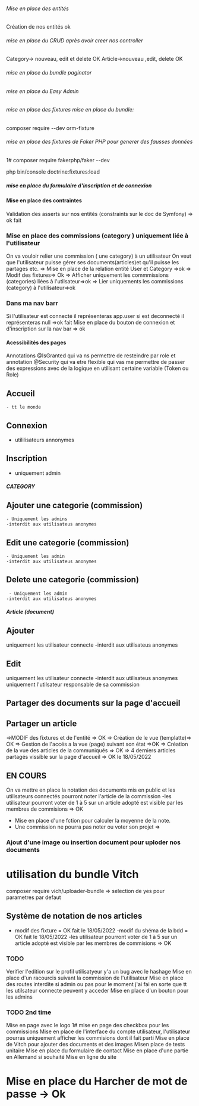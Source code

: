 ###### Mise en place des entités 
Création de nos entités
ok
###### mise en place du CRUD  après avoir creer nos controller
Category-> nouveau, edit et delete OK
Article->nouveau ,edit, delete  OK

###### mise en place du bundle paginator
###### mise en place du Easy Admin

###### mise en place des fixtures mise en place du bundle:
composer require --dev orm-fixture

###### mise en place des fixtures de Faker PHP pour generer des fausses données
1# composer require fakerphp/faker  --dev

php bin/console doctrine:fixtures:load

##### mise en place du formulaire d'inscription et de connexion

#### Mise en place des contraintes
 Validation des asserts sur nos entités (constraints sur le doc de Symfony) => ok fait
 
### Mise en place des commissions (category ) uniquement liée à l'utilisateur
 On va vouloir relier une commission ( une category) à un utilisateur On veut que l'utilisateur puisse gérer ses documents(articles)et qu'il puisse les partages etc.
 => Mise en place de la relation entité User et Category =>ok
 => Modif des fixtures=> Ok
 => Afficher uniquement les commmissions (categories) liées à l'utilsateur=>ok
 => Lier uniquements les commissions (category) à l'utilisateur=>ok

### Dans ma nav barr
Si l'utilisateur est connecté il représenteras app.user si est deconnecté il représenteras null =>ok fait
Mise en place du bouton de connexion et d'inscription sur la nav bar => ok

#### Acessibilités des pages
 Annotations @IsGranted qui va ns permettre de resteindre par role 
 et annotation @Security qui va etre flexible qui vas me permettre de passer des expressions avec de la logique en utilisant certaine variable (Token ou Role)

## Accueil
    - tt le monde
## Connexion
  - utililisateurs annonymes
  ## Inscription
  - uniquement admin
##### CATEGORY
  ## Ajouter une categorie (commission)
    - Uniquement les admins
    -interdit aux utilisateus anonymes

  ## Edit une categorie (commission)
    - Uniquement les admin
    -interdit aux utilisateus anonymes

  ## Delete une categorie (commission)
     - Uniquement les admin
    -interdit aux utilisateus anonymes


##### Article (document)
## Ajouter
uniquement les utilisateur connecte
-interdit aux utilisateus anonymes
 ## Edit 
 uniquement les utilisateur connecte
-interdit aux utilisateus anonymes
uniquement l'utilsateur responsable de sa commission

## Partager des documents sur la page d'accueil
## Partager un article
=>MODIF des fixtures et de l'entité => OK
=> Création de le vue (templatte)=> OK
=> Gestion de l'accés a la vue (page) suivant son état =>OK
=> Création de la vue des articles de la communiqués => OK
=> 4 derniers articles partagés vissible sur la page d'accueil => OK le 18/05/2022


## EN COURS
On va mettre en place  la notation des documents mis en public et les utilisateurs connectés pourront noter l'article de la commission
-les utilisateur pourront voter de 1 à 5 sur un article adopté est visible par les membres de commisions => OK
- Mise en place d'une fction pour calculer la moyenne de la note.
- Une commission ne pourra pas noter ou voter son projet =>


### Ajout d'une image ou insertion document pour uploder nos documents

# utilisation du bundle Vitch
composer require vich/uploader-bundle => selection de yes pour parametres par defaut



## Système de notation de nos articles
- modif des fixture = OK fait le 18/05/2022
-modif du shéma de la bdd = OK fait le 18/05/2022
-les utilisateur pourront voter de 1 à 5 sur un article adopté est visible par les membres de commisions => OK

### TODO
Verifier l'edition sur le profil utilisatyeur y'a un bug avec le hashage 
Mise en place d'un racourcis suivant la commission de l'utilisateur
Mise en place des routes interdite  si admin ou pas pour le moment j'ai fai en sorte que tt les utilsateur connecte peuvent y acceder
Mise en place d'un bouton pour les admins

### TODO 2nd time
Mise en page avec le logo
1# mise en page des checkbox pour les commissions
Mise en place de l'interface du compte utilisateur, l'utilisateur pourras uniquement afficher les commisions dont il fait parti
Mise en place de Vitch pour ajouter des documents et des images
Misen place de tests unitaire
Mise en place du formulaire de contact
Mise en place d'une partie en Allemand si souhaité
Mise en ligne du site

# Mise en place du Harcher de mot de passe -> Ok


